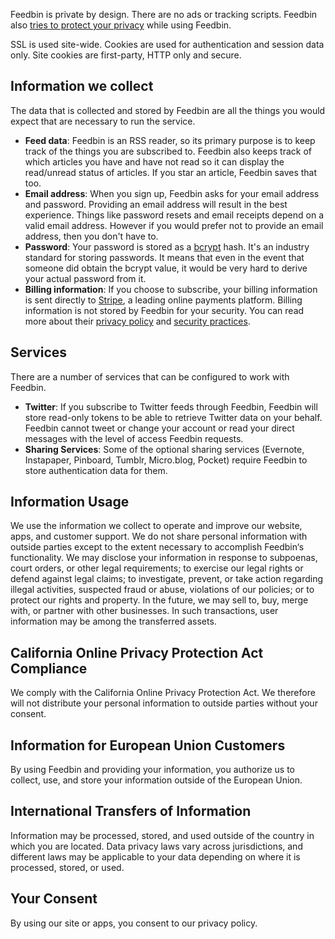 Feedbin is private by design. There are no ads or tracking scripts. Feedbin also [tries to protect your privacy](https://feedbin.com/blog/2018/09/11/private-by-default/) while using Feedbin.

SSL is used site-wide. Cookies are used for authentication and session data only. Site cookies are first-party, HTTP only and secure.

Information we collect
----------------------

The data that is collected and stored by Feedbin are all the things you would expect that are necessary to run the service.

*   **Feed data**: Feedbin is an RSS reader, so its primary purpose is to keep track of the things you are subscribed to. Feedbin also keeps track of which articles you have and have not read so it can display the read/unread status of articles. If you star an article, Feedbin saves that too.
*   **Email address**: When you sign up, Feedbin asks for your email address and password. Providing an email address will result in the best experience. Things like password resets and email receipts depend on a valid email address. However if you would prefer not to provide an email address, then you don't have to.
*   **Password**: Your password is stored as a [bcrypt](https://en.wikipedia.org/wiki/Bcrypt) hash. It's an industry standard for storing passwords. It means that even in the event that someone did obtain the bcrypt value, it would be very hard to derive your actual password from it.
*   **Billing information**: If you choose to subscribe, your billing information is sent directly to [Stripe](https://stripe.com/), a leading online payments platform. Billing information is not stored by Feedbin for your security. You can read more about their [privacy policy](https://stripe.com/privacy) and [security practices](https://stripe.com/docs/security/stripe).

Services
--------

There are a number of services that can be configured to work with Feedbin.

*   **Twitter**: If you subscribe to Twitter feeds through Feedbin, Feedbin will store read-only tokens to be able to retrieve Twitter data on your behalf. Feedbin cannot tweet or change your account or read your direct messages with the level of access Feedbin requests.
*   **Sharing Services**: Some of the optional sharing services (Evernote, Instapaper, Pinboard, Tumblr, Micro.blog, Pocket) require Feedbin to store authentication data for them.

Information Usage
-----------------

We use the information we collect to operate and improve our website, apps, and customer support. We do not share personal information with outside parties except to the extent necessary to accomplish Feedbin‘s functionality. We may disclose your information in response to subpoenas, court orders, or other legal requirements; to exercise our legal rights or defend against legal claims; to investigate, prevent, or take action regarding illegal activities, suspected fraud or abuse, violations of our policies; or to protect our rights and property. In the future, we may sell to, buy, merge with, or partner with other businesses. In such transactions, user information may be among the transferred assets.

California Online Privacy Protection Act Compliance
---------------------------------------------------

We comply with the California Online Privacy Protection Act. We therefore will not distribute your personal information to outside parties without your consent.

Information for European Union Customers
----------------------------------------

By using Feedbin and providing your information, you authorize us to collect, use, and store your information outside of the European Union.

International Transfers of Information
--------------------------------------

Information may be processed, stored, and used outside of the country in which you are located. Data privacy laws vary across jurisdictions, and different laws may be applicable to your data depending on where it is processed, stored, or used.

Your Consent
------------

By using our site or apps, you consent to our privacy policy.